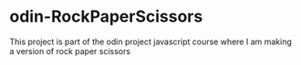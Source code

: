 # odin-RockPaperScissors
This project is part of the odin project javascript course where I am making a version of rock paper scissors